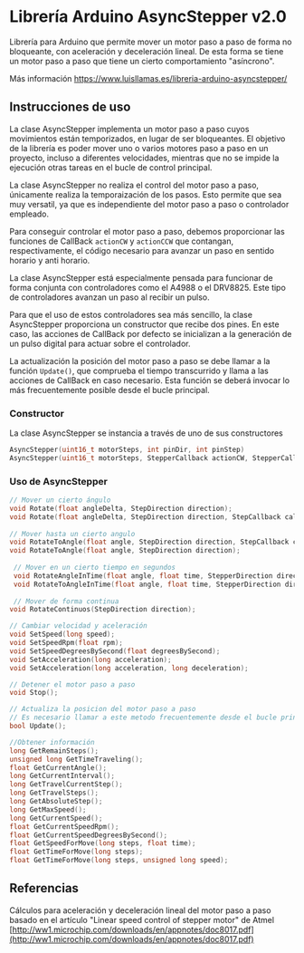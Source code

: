 # Librería Arduino AsyncStepper v2.0
Librería para Arduino que permite mover un motor paso a paso de forma no bloqueante, con aceleración y deceleración lineal. De esta forma se tiene un motor paso a paso que tiene un cierto comportamiento "asíncrono".

Más información https://www.luisllamas.es/libreria-arduino-asyncstepper/

## Instrucciones de uso
La clase AsyncStepper implementa un motor paso a paso cuyos movimientos están temporizados, en lugar de ser bloqueantes. El objetivo de la librería es poder mover uno o varios motores paso a paso en un proyecto, incluso a diferentes velocidades, mientras que no se impide la ejecución otras tareas en el bucle de control principal.

La clase AsyncStepper no realiza el control del motor paso a paso, únicamente realiza la temporaización de los pasos. Esto permite que sea muy versatil, ya que es independiente del motor paso a paso o controlador empleado.

Para conseguir controlar el motor paso a paso, debemos proporcionar las funciones de CallBack `actionCW` y `actionCCW` que contangan, respectivamente, el código necesario para avanzar un paso en sentido horario y anti horario. 

La clase AsyncStepper está especialmente pensada para funcionar de forma conjunta con controladores como el A4988 o el DRV8825. Este tipo de controladores avanzan un paso al recibir un pulso.

Para que el uso de estos controladores sea más sencillo, la clase AsyncStepper proporciona un constructor que recibe dos pines. En este caso, las acciones de CallBack por defecto se inicializan a la generación de un pulso digital para actuar sobre el controlador.

La actualización la posición del motor paso a paso se debe llamar a la función `Update()`, que comprueba el tiempo transcurrido y llama a las acciones de CallBack en caso necesario. Esta función se deberá invocar lo más frecuentemente posible desde el bucle principal.


### Constructor
La clase AsyncStepper se instancia a través de uno de sus constructores
```c++
AsyncStepper(uint16_t motorSteps, int pinDir, int pinStep)
AsyncStepper(uint16_t motorSteps, StepperCallback actionCW, StepperCallback actionCCW)
```

### Uso de AsyncStepper
```c++
// Mover un cierto ángulo
void Rotate(float angleDelta, StepDirection direction);
void Rotate(float angleDelta, StepDirection direction, StepCallback callback);
  
// Mover hasta un cierto angulo
void RotateToAngle(float angle, StepDirection direction, StepCallback callback);
void RotateToAngle(float angle, StepDirection direction);
 
 // Mover en un cierto tiempo en segundos
 void RotateAngleInTime(float angle, float time, StepperDirection direction, StepperCallback onFinish = nullptr);
 void RotateToAngleInTime(float angle, float time, StepperDirection direction, StepperCallback onFinish = nullptr);
 
 // Mover de forma continua
void RotateContinuos(StepDirection direction);

// Cambiar velocidad y aceleración
void SetSpeed(long speed);
void SetSpeedRpm(float rpm);
void SetSpeedDegreesBySecond(float degreesBySecond);
void SetAcceleration(long acceleration);
void SetAcceleration(long acceleration, long deceleration);

// Detener el motor paso a paso
void Stop();

// Actualiza la posicion del motor paso a paso
// Es necesario llamar a este metodo frecuentemente desde el bucle principal
bool Update();

//Obtener información
long GetRemainSteps();
unsigned long GetTimeTraveling();
float GetCurrentAngle();
long GetCurrentInterval();
long GetTravelCurrentStep();
long GetTravelSteps();
long GetAbsoluteStep();
long GetMaxSpeed();
long GetCurrentSpeed();
float GetCurrentSpeedRpm();
float GetCurrentSpeedDegreesBySecond();
float GetSpeedForMove(long steps, float time);
float GetTimeForMove(long steps);
float GetTimeForMove(long steps, unsigned long speed);
```

## Referencias
Cálculos para aceleración y deceleración lineal del motor paso a paso basado en el artículo "Linear speed control of stepper motor" de Atmel
[http://ww1.microchip.com/downloads/en/appnotes/doc8017.pdf](http://ww1.microchip.com/downloads/en/appnotes/doc8017.pdf)

